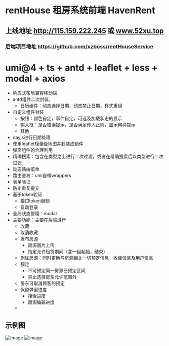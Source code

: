 # rentHouse 租房系统前端 HavenRent
## 上线地址 http://115.159.222.245 或 www.52xu.top
### 后端项目地址 https://github.com/xzboss/rentHouseService
# umi@4 + ts + antd + leaflet + less + modal + axios
- 响应式布局兼容移动端
- antd组件二次封装，
  - 日历组件：动态选择日期，动态禁止日期，样式重组
- 自定义组件封装
  - 按钮：颜色自定，事件自定，可选及加载状态的显示
  - 输入框：是否错误提示，是否满足传入正则，显示何种提示
  - 其他
- dayjs进行日期处理
- 使用leaflet轻量级地图并封装成组件
- 弹窗组件的合理利用
- 精确搜索：包含在类型之上进行二次过滤，或者在精确搜索后以类型进行二次过滤
- 动态路由菜单
- 路由鉴权：umi自带wrappers
- 表单验证
- 防止重复提交
- 基于token验证
  - 接口token限制
  - 自动登录
- 全局状态管理：modal
- 主要功能：主要在后端进行
  - 收藏
  - 取消收藏
  - 发布房源
    - 房源图片上传
    - 指定允许租赁期间（含一组起始，结束）
  - 删除房源：同时更新与房源相关一切预定信息，收藏信息及用户信息
  - 预定
    - 不可预定同一房源已预定区间
    - 禁止选择房东允许范围外
  - 房东可取消顾客的预定
  - 保留弹窗进度
    - 搜索进度
    - 房源编辑进度
  - 


## 示例图
![image](https://github.com/xzboss/rentHouse/assets/90434394/abd40907-8e89-472f-91a9-07406bc32cd9)
![image](https://github.com/xzboss/rentHouse/assets/90434394/8d41a3e3-b5b6-441e-8ea2-f7f5f5d5d14b)












